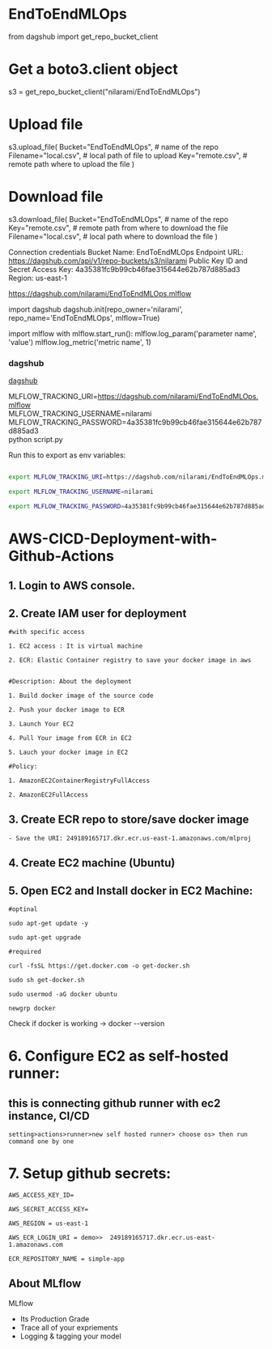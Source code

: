 # EndToEndMLOps

from dagshub import get_repo_bucket_client
# Get a boto3.client object
s3 = get_repo_bucket_client("nilarami/EndToEndMLOps")

# Upload file
s3.upload_file(
    Bucket="EndToEndMLOps",  # name of the repo
    Filename="local.csv",  # local path of file to upload
    Key="remote.csv",  # remote path where to upload the file
)
# Download file
s3.download_file(
    Bucket="EndToEndMLOps",  # name of the repo
    Key="remote.csv",  #  remote path from where to download the file
    Filename="local.csv",  # local path where to download the file
)

Connection credentials
Bucket Name:
EndToEndMLOps 
Endpoint URL:
https://dagshub.com/api/v1/repo-buckets/s3/nilarami 
Public Key ID and Secret Access Key:
4a35381fc9b99cb46fae315644e62b787d885ad3
Region:
us-east-1 

https://dagshub.com/nilarami/EndToEndMLOps.mlflow


import dagshub
dagshub.init(repo_owner='nilarami', repo_name='EndToEndMLOps', mlflow=True)

import mlflow
with mlflow.start_run():
  mlflow.log_param('parameter name', 'value')
  mlflow.log_metric('metric name', 1)


### dagshub
[dagshub](https://dagshub.com/)

MLFLOW_TRACKING_URI=https://dagshub.com/nilarami/EndToEndMLOps.mlflow \
MLFLOW_TRACKING_USERNAME=nilarami \
MLFLOW_TRACKING_PASSWORD=4a35381fc9b99cb46fae315644e62b787d885ad3 \
python script.py

Run this to export as env variables:

```bash

export MLFLOW_TRACKING_URI=https://dagshub.com/nilarami/EndToEndMLOps.mlflow

export MLFLOW_TRACKING_USERNAME=nilarami 

export MLFLOW_TRACKING_PASSWORD=4a35381fc9b99cb46fae315644e62b787d885ad3

```

# AWS-CICD-Deployment-with-Github-Actions

## 1. Login to AWS console.

## 2. Create IAM user for deployment

	#with specific access

	1. EC2 access : It is virtual machine

	2. ECR: Elastic Container registry to save your docker image in aws


	#Description: About the deployment

	1. Build docker image of the source code

	2. Push your docker image to ECR

	3. Launch Your EC2 

	4. Pull Your image from ECR in EC2

	5. Lauch your docker image in EC2

	#Policy:

	1. AmazonEC2ContainerRegistryFullAccess

	2. AmazonEC2FullAccess

## 3. Create ECR repo to store/save docker image
    - Save the URI: 249189165717.dkr.ecr.us-east-1.amazonaws.com/mlproj

## 4. Create EC2 machine (Ubuntu) 

## 5. Open EC2 and Install docker in EC2 Machine:
	
	
	#optinal

	sudo apt-get update -y

	sudo apt-get upgrade
	
	#required

	curl -fsSL https://get.docker.com -o get-docker.sh

	sudo sh get-docker.sh

	sudo usermod -aG docker ubuntu

	newgrp docker
	
Check if docker is working -> docker --version

# 6. Configure EC2 as self-hosted runner:
## this is connecting github runner with ec2 instance, CI/CD 
    setting>actions>runner>new self hosted runner> choose os> then run command one by one


# 7. Setup github secrets:

    AWS_ACCESS_KEY_ID=

    AWS_SECRET_ACCESS_KEY=

    AWS_REGION = us-east-1

    AWS_ECR_LOGIN_URI = demo>>  249189165717.dkr.ecr.us-east-1.amazonaws.com

    ECR_REPOSITORY_NAME = simple-app




## About MLflow 
MLflow

 - Its Production Grade
 - Trace all of your expriements
 - Logging & tagging your model


